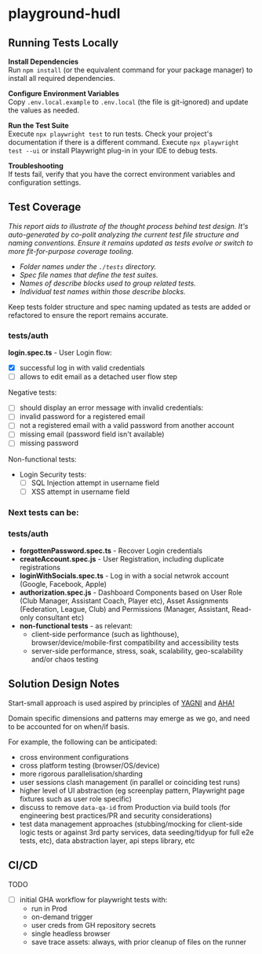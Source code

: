 # playground-hudl

## Running Tests Locally

**Install Dependencies**  
Run `npm install` (or the equivalent command for your package manager) to install all required dependencies.

**Configure Environment Variables**  
Copy `.env.local.example` to `.env.local` (the file is git-ignored) and update the values as needed.

**Run the Test Suite**  
Execute `npx playwright test` to run tests. Check your project's documentation if there is a different command.
Execute `npx playwright test --ui` or install Playwright plug-in in your IDE to debug tests.

**Troubleshooting**  
If tests fail, verify that you have the correct environment variables and configuration settings.

## Test Coverage

_This report aids to illustrate of the thought process behind test design. It's auto-generated by co-polit analyzing the current test file structure and naming conventions. Ensure it remains updated as tests evolve or switch to more fit-for-purpose coverage tooling._

- _Folder names under the `./tests` directory._
- _Spec file names that define the test suites._
- _Names of describe blocks used to group related tests._
- _Individual test names within those describe blocks._

Keep tests folder structure and spec naming updated as tests are added or refactored to ensure the report remains accurate.

### tests/auth

**login.spec.ts** - User Login flow:

- [x] successful log in with valid credentials
- [ ] allows to edit email as a detached user flow step

Negative tests:

- [ ] should display an error message with invalid credentials:
- [ ] invalid password for a registered email
- [ ] not a registered email with a valid password from another account
- [ ] missing email (password field isn't available)
- [ ] missing password

Non-functional tests:

- Login Security tests:
  - [ ] SQL Injection attempt in username field
  - [ ] XSS attempt in username field

### Next tests can be:

### tests/auth

- **forgottenPassword.spec.ts** - Recover Login credentials
- **createAccount.spec.js** - User Registration, including duplicate registrations
- **loginWithSocials.spec.ts** - Log in with a social netwrok account (Google, Facebook, Apple)
- **authorization.spec.js** - Dashboard Components based on User Role (Club Manager, Assistant Coach, Player etc), Asset Assignments (Federation, League, Club) and Permissions (Manager, Assistant, Read-only consultant etc)
- **non-functional tests** - as relevant:
    - client-side performance (such as lighthouse), browser/device/mobile-first compatibility and accessibility tests 
    - server-side performance, stress, soak, scalability, geo-scalability and/or chaos testing 

## Solution Design Notes

Start-small approach is used aspired by principles of [YAGNI](https://en.wikipedia.org/wiki/You_aren%27t_gonna_need_it) and [AHA!](https://kentcdodds.com/blog/aha-programming)

Domain specific dimensions and patterns may emerge as we go, and need to be accounted for on when/if basis.

For example, the following can be anticipated:

- cross environment configurations
- cross platform testing (browser/OS/device)
- more rigorous parallelisation/sharding
- user sessions clash management (in parallel or coinciding test runs)
- higher level of UI abstraction (eg screenplay pattern, Playwright page fixtures such as user role specific)
- discuss to remove `data-qa-id` from Production via build tools (for engineering best practices/PR and security considerations)
- test data management approaches (stubbing/mocking for client-side logic tests or against 3rd party services, data seeding/tidyup for full e2e tests, etc), data abstraction layer, api steps library, etc

## CI/CD

TODO

- [ ] initial GHA workflow for playwright tests with:
  - run in Prod
  - on-demand trigger
  - user creds from GH repository secrets
  - single headless browser
  - save trace assets: always, with prior cleanup of files on the runner
